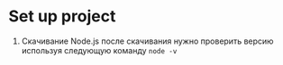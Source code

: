 # Set up project 

1) Скачивание Node.js
  после скачивания нужно проверить версию используя следующую команду ``` node -v ```
